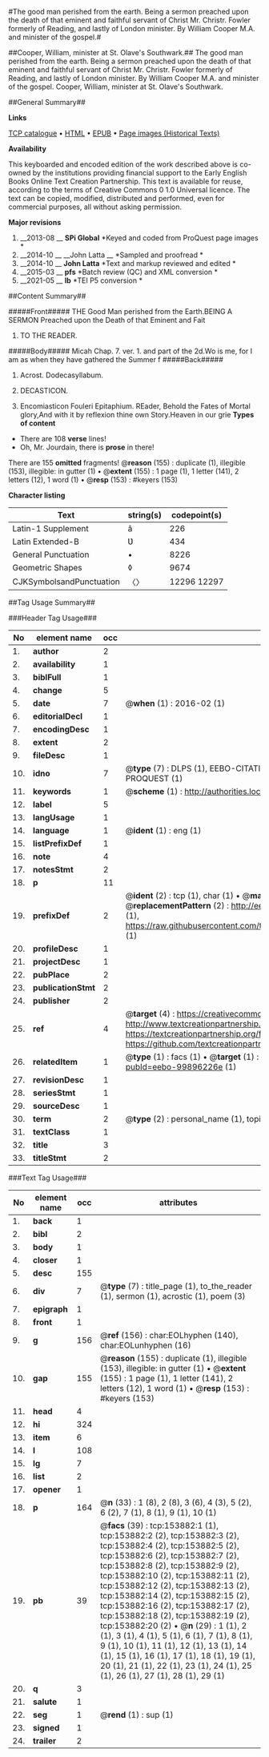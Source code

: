 #The good man perished from the earth. Being a sermon preached upon the death of that eminent and faithful servant of Christ Mr. Christr. Fowler formerly of Reading, and lastly of London minister. By William Cooper M.A. and minister of the gospel.#

##Cooper, William, minister at St. Olave's Southwark.##
The good man perished from the earth. Being a sermon preached upon the death of that eminent and faithful servant of Christ Mr. Christr. Fowler formerly of Reading, and lastly of London minister. By William Cooper M.A. and minister of the gospel.
Cooper, William, minister at St. Olave's Southwark.

##General Summary##

**Links**

[TCP catalogue](http://www.ota.ox.ac.uk/tcp/)  • 
[HTML](http://tei.it.ox.ac.uk/tcp/Texts-HTML/free/A80/A80425.html)  • 
[EPUB](http://tei.it.ox.ac.uk/tcp/Texts-EPUB/free/A80/A80425.epub) • 
[Page images (Historical Texts)](https://historicaltexts.jisc.ac.uk/eebo-99896226e)

**Availability**

This keyboarded and encoded edition of the work described above is co-owned by the
    institutions providing financial support to the Early English Books Online Text Creation
    Partnership. This text is available for reuse, according to the terms of  Creative Commons 0 1.0 Universal
    licence. The text can be copied, modified, distributed and performed, even for commercial
    purposes, all without asking permission.

**Major revisions**

1. __2013-08 __ __SPi Global__ *Keyed and coded from ProQuest page images *
1. __2014-10 __ __John Latta __ *Sampled and proofread *
1. __2014-10 __ __John Latta__ *Text and markup reviewed and edited *
1. __2015-03 __ __pfs__ *Batch review (QC) and XML conversion *
1. __2021-05 __ __lb__ *TEI P5 conversion *

##Content Summary##

#####Front#####
THE Good Man perished from the Earth.BEING A SERMON Preached upon the Death of that Eminent and Fait
1. TO THE READER.

#####Body#####
Micah Chap. 7. ver. 1. and part of the 2d.Wo is me, for I am as when they have gathered the Summer f
#####Back#####

1. Acrost. Dodecasyllabum.

1. DECASTICON.

1. Encomiasticon Fouleri Epitaphium.
REader, Behold the Fates of Mortal glory,And with it by reflexion thine own Story.Heaven in our grie
**Types of content**

  * There are 108 **verse** lines!
  * Oh, Mr. Jourdain, there is **prose** in there!

There are 155 **omitted** fragments! 
 @__reason__ (155) : duplicate (1), illegible (153), illegible: in gutter (1)  •  @__extent__ (155) : 1 page (1), 1 letter (141), 2 letters (12), 1 word (1)  •  @__resp__ (153) : #keyers (153)

**Character listing**


|Text|string(s)|codepoint(s)|
|---|---|---|
|Latin-1 Supplement|â|226|
|Latin Extended-B|Ʋ|434|
|General Punctuation|•|8226|
|Geometric Shapes|◊|9674|
|CJKSymbolsandPunctuation|〈〉|12296 12297|

##Tag Usage Summary##

###Header Tag Usage###

|No|element name|occ|attributes|
|---|---|---|---|
|1.|__author__|2||
|2.|__availability__|1||
|3.|__biblFull__|1||
|4.|__change__|5||
|5.|__date__|7| @__when__ (1) : 2016-02 (1)|
|6.|__editorialDecl__|1||
|7.|__encodingDesc__|1||
|8.|__extent__|2||
|9.|__fileDesc__|1||
|10.|__idno__|7| @__type__ (7) : DLPS (1), EEBO-CITATION (1), VID (1), EEBO-PROQUEST (1), STC (2), PROQUEST (1)|
|11.|__keywords__|1| @__scheme__ (1) : http://authorities.loc.gov/ (1)|
|12.|__label__|5||
|13.|__langUsage__|1||
|14.|__language__|1| @__ident__ (1) : eng (1)|
|15.|__listPrefixDef__|1||
|16.|__note__|4||
|17.|__notesStmt__|2||
|18.|__p__|11||
|19.|__prefixDef__|2| @__ident__ (2) : tcp (1), char (1)  •  @__matchPattern__ (2) : ([0-9\-]+):([0-9IVX]+) (1), (.+) (1)  •  @__replacementPattern__ (2) : http://eebo.chadwyck.com/downloadtiff?vid=$1&page=$2 (1), https://raw.githubusercontent.com/textcreationpartnership/Texts/master/tcpchars.xml#$1 (1)|
|20.|__profileDesc__|1||
|21.|__projectDesc__|1||
|22.|__pubPlace__|2||
|23.|__publicationStmt__|2||
|24.|__publisher__|2||
|25.|__ref__|4| @__target__ (4) : https://creativecommons.org/publicdomain/zero/1.0/ (1), http://www.textcreationpartnership.org/docs/. (1), https://textcreationpartnership.org/faq/#faq05 (1), https://github.com/textcreationpartnership (1)|
|26.|__relatedItem__|1| @__type__ (1) : facs (1)  •  @__target__ (1) : https://data.historicaltexts.jisc.ac.uk/view?pubId=eebo-99896226e (1)|
|27.|__revisionDesc__|1||
|28.|__seriesStmt__|1||
|29.|__sourceDesc__|1||
|30.|__term__|2| @__type__ (2) : personal_name (1), topical_term (1)|
|31.|__textClass__|1||
|32.|__title__|3||
|33.|__titleStmt__|2||


###Text Tag Usage###

|No|element name|occ|attributes|
|---|---|---|---|
|1.|__back__|1||
|2.|__bibl__|2||
|3.|__body__|1||
|4.|__closer__|1||
|5.|__desc__|155||
|6.|__div__|7| @__type__ (7) : title_page (1), to_the_reader (1), sermon (1), acrostic (1), poem (3)|
|7.|__epigraph__|1||
|8.|__front__|1||
|9.|__g__|156| @__ref__ (156) : char:EOLhyphen (140), char:EOLunhyphen (16)|
|10.|__gap__|155| @__reason__ (155) : duplicate (1), illegible (153), illegible: in gutter (1)  •  @__extent__ (155) : 1 page (1), 1 letter (141), 2 letters (12), 1 word (1)  •  @__resp__ (153) : #keyers (153)|
|11.|__head__|4||
|12.|__hi__|324||
|13.|__item__|6||
|14.|__l__|108||
|15.|__lg__|7||
|16.|__list__|2||
|17.|__opener__|1||
|18.|__p__|164| @__n__ (33) : 1 (8), 2 (8), 3 (6), 4 (3), 5 (2), 6 (2), 7 (1), 8 (1), 9 (1), 10 (1)|
|19.|__pb__|39| @__facs__ (39) : tcp:153882:1 (1), tcp:153882:2 (2), tcp:153882:3 (2), tcp:153882:4 (2), tcp:153882:5 (2), tcp:153882:6 (2), tcp:153882:7 (2), tcp:153882:8 (2), tcp:153882:9 (2), tcp:153882:10 (2), tcp:153882:11 (2), tcp:153882:12 (2), tcp:153882:13 (2), tcp:153882:14 (2), tcp:153882:15 (2), tcp:153882:16 (2), tcp:153882:17 (2), tcp:153882:18 (2), tcp:153882:19 (2), tcp:153882:20 (2)  •  @__n__ (29) : 1 (1), 2 (1), 3 (1), 4 (1), 5 (1), 6 (1), 7 (1), 8 (1), 9 (1), 10 (1), 11 (1), 12 (1), 13 (1), 14 (1), 15 (1), 16 (1), 17 (1), 18 (1), 19 (1), 20 (1), 21 (1), 22 (1), 23 (1), 24 (1), 25 (1), 26 (1), 27 (1), 28 (1), 29 (1)|
|20.|__q__|3||
|21.|__salute__|1||
|22.|__seg__|1| @__rend__ (1) : sup (1)|
|23.|__signed__|1||
|24.|__trailer__|2||
